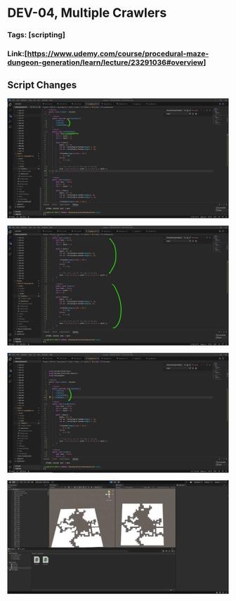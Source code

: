 # DEV-04, Multiple Crawlers
### Tags: [scripting]
### Link:[<https://www.udemy.com/course/procedural-maze-dungeon-generation/learn/lecture/23291036#overview>]

## Script Changes
![](../images/DEV-04/DEV-04-A1.png)

![](../images/DEV-04/DEV-04-A2.png)

![](../images/DEV-04/DEV-04-A3.png)

![](../images/DEV-04/DEV-04-A4.png)
